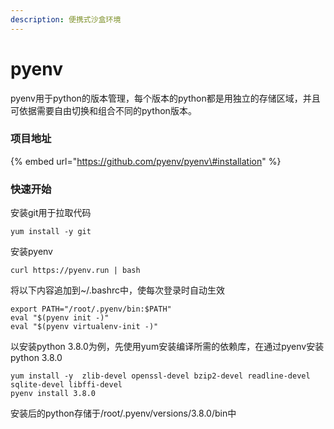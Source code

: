 ```yaml
---
description: 便携式沙盒环境
---
```


# pyenv

pyenv用于python的版本管理，每个版本的python都是用独立的存储区域，并且可依据需要自由切换和组合不同的python版本。

### 项目地址

{% embed url="https://github.com/pyenv/pyenv\#installation" %}

### 快速开始

安装git用于拉取代码

```text
yum install -y git
```

安装pyenv

```text
curl https://pyenv.run | bash
```

将以下内容追加到~/.bashrc中，使每次登录时自动生效

```text
export PATH="/root/.pyenv/bin:$PATH"
eval "$(pyenv init -)"
eval "$(pyenv virtualenv-init -)"
```

以安装python 3.8.0为例，先使用yum安装编译所需的依赖库，在通过pyenv安装python 3.8.0

```text
yum install -y  zlib-devel openssl-devel bzip2-devel readline-devel sqlite-devel libffi-devel
pyenv install 3.8.0
```

安装后的python存储于/root/.pyenv/versions/3.8.0/bin中

